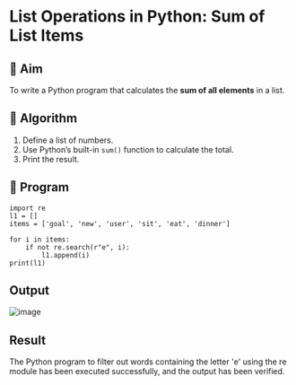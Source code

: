 # List Operations in Python: Sum of List Items

## 🎯 Aim
To write a Python program that calculates the **sum of all elements** in a list.

## 🧠 Algorithm
1. Define a list of numbers.
2. Use Python’s built-in `sum()` function to calculate the total.
3. Print the result.

## 🧾 Program
    import re
    l1 = []
    items = ['goal', 'new', 'user', 'sit', 'eat', 'dinner']
    
    for i in items:
        if not re.search(r"e", i):
            l1.append(i)
    print(l1)
## Output
![image](https://github.com/user-attachments/assets/f94bc9c7-fbe9-4205-85fa-431caebc5f49)


## Result
The Python program to filter out words containing the letter 'e' using the re module has been executed successfully, and the output has been verified.

